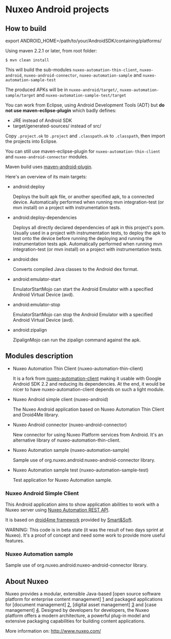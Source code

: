 # Nuxeo Android projects

## How to build

  export ANDROID_HOME=/path/to/your/AndroidSDK/containing/platforms/

Using maven 2.2.1 or later, from root folder:

    $ mvn clean install

This will build the sub-modules `nuxeo-automation-thin-client`, `nuxeo-android`, `nuxeo-android-connector`, `nuxeo-automation-sample` and `nuxeo-automation-sample-test`

The produced APKs will be in `nuxeo-android/target/`, `nuxeo-automation-sample/target` and `nuxeo-automation-sample-test/target`

You can work from Eclipse, using Android Development Tools (ADT) but **do not use maven-eclipse-plugin** which badly defines:

 * JRE instead of Android SDK
 * target/generated-sources/ instead of src/

Copy `.project.ok` to `.project` and `.classpath.ok` to `.classpath`, then import the projects into Eclipse.

You can still use maven-eclipse-plugin for `nuxeo-automation-thin-client` and `nuxeo-android-connector` modules.

Maven build uses [maven-android-plugin](http://code.google.com/p/maven-android-plugin/).

Here's an overview of its main targets:

 * android:deploy

    Deploys the built apk file, or another specified apk, to a connected device.
    Automatically performed when running mvn integration-test (or mvn install) on a project with instrumentation tests.

 * android:deploy-dependencies

    Deploys all directly declared dependencies of <type>apk</type> in this project's pom.
    Usually used in a project with instrumentation tests, to deploy the apk to test onto the device before running the deploying and running the instrumentation tests apk.
    Automatically performed when running mvn integration-test (or mvn install) on a project with instrumentation tests.

 * android:dex

    Converts compiled Java classes to the Android dex format.

 * android:emulator-start

    EmulatorStartMojo can start the Android Emulator with a specified Android Virtual Device (avd).

 * android:emulator-stop

    EmulatorStartMojo can stop the Android Emulator with a specified Android Virtual Device (avd).

 * android:zipalign

    ZipalignMojo can run the zipalign command against the apk.

## Modules description

 * Nuxeo Automation Thin Client (nuxeo-automation-thin-client)

    It is a fork from [nuxeo-automation-client](http://hg.nuxeo.org/nuxeo/nuxeo-features/file/5.4/nuxeo-automation/nuxeo-automation-client/)
    making it usable with Google Android SDK 2.2 and reducing its dependencies. At the end, it would be nicer to have nuxeo-automation-client depends on such a light module.

 * Nuxeo Android simple client (nuxeo-android)

    The Nuxeo Android application based on Nuxeo Automation Thin Client and Droid4Me library.

 * Nuxeo Android connector (nuxeo-android-connector)

    New connector for using Nuxeo Platform services from Android. It's an alternative library of nuxeo-automation-thin-client.

 * Nuxeo Automation sample (nuxeo-automation-sample)

    Sample use of org.nuxeo.android:nuxeo-android-connector library.

 * Nuxeo Automation sample test (nuxeo-automation-sample-test)

    Test application for Nuxeo Automation sample.

### Nuxeo Android Simple Client

This Android application aims to show application abilities to work with a Nuxeo server using [Nuxeo Automation REST API](http://doc.nuxeo.com/display/NXDOC/Content+Automation).

It is based on [droid4me framework](http://code.google.com/p/droid4me/) provided by [Smart&Soft](www.smartnsoft.com).

WARNING: This code is in beta state (it was the result of two days sprint at Nuxeo).
It's a proof of concept and need some work to provide more useful features.

### Nuxeo Automation sample

Sample use of org.nuxeo.android:nuxeo-android-connector library.

## About Nuxeo

Nuxeo provides a modular, extensible Java-based [open source software platform for enterprise content management] [1] and packaged applications for [document management] [2], [digital asset management] [3] and [case management] [4]. Designed by developers for developers, the Nuxeo platform offers a modern architecture, a powerful plug-in model and extensive packaging capabilities for building content applications.

[1]: http://www.nuxeo.com/en/products/ep
[2]: http://www.nuxeo.com/en/products/document-management
[3]: http://www.nuxeo.com/en/products/dam
[4]: http://www.nuxeo.com/en/products/case-management

More information on: <http://www.nuxeo.com/>